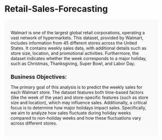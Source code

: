 # Retail-Sales-Forecasting
<div style="background-color: #F9F9F9; padding: 20px; border-radius: 5px;"> <p>Walmart is one of the largest global retail corporations, operating a vast network of hypermarkets. This dataset, provided by Walmart, includes information from 45 different stores across the United States. It contains weekly sales data, with additional details such as store size, location, and promotional activities. Furthermore, the dataset indicates whether the week corresponds to a major holiday, such as Christmas, Thanksgiving, Super Bowl, and Labor Day.</p> <h2 style="font-size: 18px; font-weight: bold; text-align: left;">Business Objectives:</h2> <p>The primary goal of this analysis is to predict the weekly sales for each Walmart store. The dataset features both time-based factors (like the week of the year) and store-specific features (such as store size and location), which may influence sales. Additionally, a critical focus is to determine how major holidays impact sales. Specifically, we aim to analyze how sales fluctuate during holiday weeks compared to non-holiday weeks and how these fluctuations vary across different stores.</p> </div>
